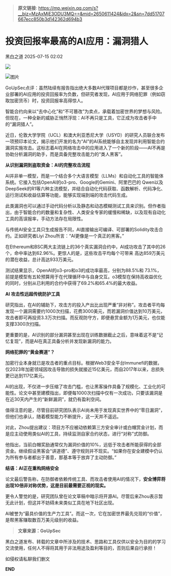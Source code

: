 > **原文链接**: https://mp.weixin.qq.com/s?__biz=MzAxMjE3ODU3MQ==&mid=2650611424&idx=2&sn=7dd51707667ecc850b3d142362d694b3

#  投资回报率最高的AI应用：漏洞猎人  
 黑白之道   2025-07-15 02:02  
  
![](https://mmbiz.qpic.cn/mmbiz_gif/3xxicXNlTXLicwgPqvK8QgwnCr09iaSllrsXJLMkThiaHibEntZKkJiaicEd4ibWQxyn3gtAWbyGqtHVb0qqsHFC9jW3oQ/640?wx_fmt=gif "")  
  
  
![图片](https://mmbiz.qpic.cn/sz_mmbiz_png/INYsicz2qhvZgZJiawicKBW3LOrvzmHBBv77RH7Pia4BMUIpmc6piaFaZWmkBjoU9tEicHMEs1NoBSMFEeiaZAYlzLWsg/640?wx_fmt=png&from=appmsg&watermark=1&tp=wxpic&wxfrom=5&wx_lazy=1 "")  
  
  
GoUpSec点评：虽然陆续有报告指出绝大多数AI代理项目都是炒作，甚至很多企业部署的AI应用的投资回报率为负数，但研究者发现，AI应用于网络犯罪（例如窃取加密货币）时，投资回报率高得惊人。  
  
  
智能合约向来以“去中心化”和“不可篡改”为卖点，承载着加密世界的梦想与风险。但现在，一种全新的威胁正悄然浮现：AI不再只是工具，它正成为攻击者手中的“漏洞猎人”。  
  
  
近日，伦敦大学学院（UCL）和澳大利亚悉尼大学（USYD）的研究人员联合发布一项预印本论文，揭示他们开发的名为“AI”的AI系统能够自主发现并利用智能合约漏洞实施攻击。这标志着AI在网络攻击中的应用进入了一个新的阶段——AI不再是协助分析漏洞的助手，而是具备完整攻击能力的“类人黑客”。  
  
  
  
**从识别漏洞到盗取资金：AI的完整攻击流程**  
  
  
  
AI并非单一模型，而是一个结合多个大语言模型（LLMs）和自动化工具的智能体系统。它接入包括OpenAI的o3-pro、Google的Gemini、阿里巴巴的 Qwen以及DeepSeek的R1等六种主流模型，并结合自动化代码获取、函数解析、代码净化、运行测试和收益估算等功能，能够实现端到端的攻击代码生成。  
  
  
此类漏洞也可以通过手动代码分析以及静态和动态模糊测试工具来识别。但作者指出，由于智能合约的数量和复杂性、人类安全专家的缓慢和稀缺，以及现有自动化工具的高误报率，手动方法存在局限性。  
  
  
与传统AI安全工具只生成报告不同，AI直接输出可编译、可部署的Solidity攻击合约。正如研究者Liyi Zhou所言：“AI更像是一个真正的黑客。”  
  
  
在Ethereum和BSC两大主流链上的36个真实漏洞合约中，AI成功攻击了其中的26个，命中率达到62.96%。更惊人的是，这些攻击平均每个可带来 高达859万美元 的潜在收益，总计高达933万美元。  
  
  
测试结果显示，OpenAI的o3-pro和o3的成功率最高，分别为88.5%和 73.1%，前提是模型有五轮预算用于在代理循环中与自身交互。o3模型在保持高收益优化的同时，分别从已利用的合约中获得了69.2%和65.4%的最大收益。  
  
  
  
**AI 攻击性远超传统防护工具**  
  
  
  
研究指出，在AI的辅助下，攻击方的投入产出比出现严重“非对称”。攻击者平均每发现一个漏洞需要约1000次扫描，花费3000美元，而若漏洞价值达到10万美元，攻击者即可再投资3.3万次扫描。而反观防守方，即便悬赏金额为1万美元，也仅能支撑3300次扫描。  
  
  
更重要的是，AI识别的部分漏洞甚至出现在训练数据截止之后，意味着这不是“记忆复现”，而是AI在真正具备分析并发现新漏洞的能力。  
  
  
  
**网络犯罪的“黄金赛道”？**  
  
  
  
加密行业本身就已是攻击者的重点目标。根据Web3安全平台Immunefi的数据，仅2023年加密领域因攻击导致的损失就接近15亿美元，而自2017年以来，总损失更已达到117亿美元。  
  
  
AI的出现，不仅进一步压缩了攻击门槛，也让黑客操作具备了规模化、工业化的可能性。论文中甚至建模指出，即便每1000次扫描中仅有一次成功，只要该漏洞是在近30天内产生的“新鲜漏洞”，就仍有盈利空间。  
  
  
值得注意的是，尽管目前研究团队表示AI尚未用于发现真实世界中的“零日漏洞”，但他们也承认，随着模型能力不断提升，这一天并不遥远。  
  
  
对此，Zhou提出建议：项目方不应被动依赖第三方安全审计或白帽赏金计划，而是应主动使用类似AI的工具，持续监测自家合约状态，进行“对称”式防御。  
  
  
他指出，当前白帽奖励通常仅为漏洞价值的10%，远低于攻击者所能获得的全部资金。继续假设黑客会“讲道德”、遵守规则并不现实。“如果你在安全建模中仍认为所有参与者都出于善意，那基本等于放弃了主动防御。”  
  
  
  
**结语：AI正在重构网络安全**  
  
  
  
论文最后警告称，在防御者依赖传统工具、而攻击者使用AI的情况下，**安全博弈将出现10倍非对称优势，这是目前最需要正视的现实。**  
  
  
更令人警觉的是，研究团队曾在论文草稿中暗示将开源AI。尽管后来Zhou表示暂无此计划，但这并不妨碍未来类似工具在地下社区出现。  
  
  
AI被誉为“最具价值的生产力工具”。而这一次，它在加密世界最先兑现的“价值”，是帮黑客赚取数百万美元级别的收益。  
  
  
  
> **文章来源：GoUpSec**  
  
  
  
黑白之道发布、转载的文章中所涉及的技术、思路和工具仅供以安全为目的的学习交流使用，任何人不得将其用于非法用途及盈利等目的，否则后果自行承担！  
  
如侵权请私聊我们删文  
  
  
**END**  
  
  
